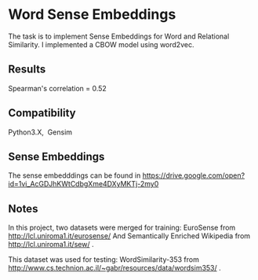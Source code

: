 # Word Sense Embeddings

The task is to implement Sense Embeddings for Word and Relational Similarity. I implemented a CBOW model using word2vec.

## Results
Spearman's correlation = 0.52

## Compatibility

Python3.X,&nbsp;&nbsp;Gensim

## Sense Embeddings

The sense embedddings can be found in https://drive.google.com/open?id=1vi_AcGDJhKWtCdbgXme4DXyMKTj-2my0

## Notes

In this project, two datasets were merged for training: EuroSense from http://lcl.uniroma1.it/eurosense/ And Semantically Enriched Wikipedia from http://lcl.uniroma1.it/sew/ . &nbsp;&nbsp;

This dataset was used for testing: WordSimilarity-353 from http://www.cs.technion.ac.il/~gabr/resources/data/wordsim353/ .


